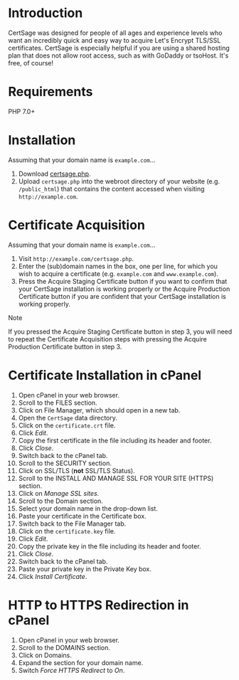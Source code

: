 # Introduction

CertSage was designed for people of all ages and experience levels who want an incredibly quick and easy way to acquire Let's Encrypt TLS/SSL certificates. CertSage is especially helpful if you are using a shared hosting plan that does not allow root access, such as with GoDaddy or tsoHost. It's free, of course!

# Requirements

PHP 7.0+

# Installation

Assuming that your domain name is `example.com`...

1. Download [certsage.php](certsage.php).
2. Upload `certsage.php` into the webroot directory of your website (e.g. `/public_html`) that contains the content accessed when visiting `http://example.com`.

# Certificate Acquisition

Assuming that your domain name is `example.com`...

1. Visit `http://example.com/certsage.php`.
2. Enter the (sub)domain names in the box, one per line, for which you wish to acquire a certificate (e.g. `example.com` and `www.example.com`).
3. Press the Acquire Staging Certificate button if you want to confirm that your CertSage installation is working properly or the Acquire Production Certificate button if you are confident that your CertSage installation is working properly.

> [!NOTE]
> If you pressed the Acquire Staging Certificate button in step 3, you will need to repeat the Certificate Acquisition steps with pressing the Acquire Production Certificate button in step 3.

# Certificate Installation in cPanel

1. Open cPanel in your web browser.
2. Scroll to the FILES section.
3. Click on File Manager, which should open in a new tab.
4.  Open the `CertSage` data directory.
5. Click on the `certificate.crt` file.
6. Click *Edit*.
7. Copy the first certificate in the file including its header and footer.
8. Click *Close*.
9. Switch back to the cPanel tab.
10. Scroll to the SECURITY section.
11. Click on SSL/TLS (**not** SSL/TLS Status).
12. Scroll to the INSTALL AND MANAGE SSL FOR YOUR SITE (HTTPS) section.
13. Click on *Manage SSL sites.*
14. Scroll to the Domain section.
15. Select your domain name in the drop-down list.
16. Paste your certificate in the Certificate box.
17. Switch back to the File Manager tab.
18. Click on the `certificate.key` file.
19. Click *Edit*.
20. Copy the private key in the file including its header and footer.
21. Click *Close*.
22. Switch back to the cPanel tab.
23. Paste your private key in the Private Key box.
24. Click *Install Certificate*.

# HTTP to HTTPS Redirection in cPanel

1. Open cPanel in your web browser.
2. Scroll to the DOMAINS section.
3. Click on Domains.
4. Expand the section for your domain name.
5. Switch *Force HTTPS Redirect* to *On*.
